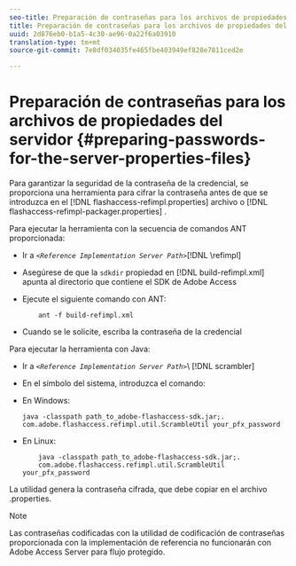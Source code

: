 ```yaml
---
seo-title: Preparación de contraseñas para los archivos de propiedades del servidor
title: Preparación de contraseñas para los archivos de propiedades del servidor
uuid: 2d876eb0-b1a5-4c30-ae96-0a22f6a03910
translation-type: tm+mt
source-git-commit: 7e8df034035fe465fbe403949ef828e7811ced2e

---
```



# Preparación de contraseñas para los archivos de propiedades del servidor {#preparing-passwords-for-the-server-properties-files}

Para garantizar la seguridad de la contraseña de la credencial, se proporciona una herramienta para cifrar la contraseña antes de que se introduzca en el [!DNL flashaccess-refimpl.properties] archivo o [!DNL flashaccess-refimpl-packager.properties] .

Para ejecutar la herramienta con la secuencia de comandos ANT proporcionada:

* Ir a *`<Reference Implementation Server Path>`*[!DNL \refimpl]

* Asegúrese de que la `sdkdir` propiedad en [!DNL build-refimpl.xml] apunta al directorio que contiene el SDK de Adobe Access
* Ejecute el siguiente comando con ANT:

   ```
       ant -f build-refimpl.xml
   ```

* Cuando se le solicite, escriba la contraseña de la credencial

Para ejecutar la herramienta con Java:

* Ir a *`<Reference Implementation Server Path>`*\ [!DNL scrambler]

* En el símbolo del sistema, introduzca el comando:

* En Windows:

   ```
   java -classpath path_to_adobe-flashaccess-sdk.jar;.  
   com.adobe.flashaccess.refimpl.util.ScrambleUtil your_pfx_password
   ```

* En Linux:

   ```
       java -classpath path_to_adobe-flashaccess-sdk.jar;.  
       com.adobe.flashaccess.refimpl.util.ScrambleUtil your_pfx_password
   ```

La utilidad genera la contraseña cifrada, que debe copiar en el archivo .properties.

>[!NOTE]
>
>Las contraseñas codificadas con la utilidad de codificación de contraseñas proporcionada con la implementación de referencia no funcionarán con Adobe Access Server para flujo protegido.
